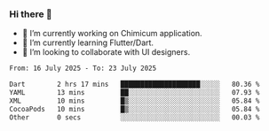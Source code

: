 ### Hi there 👋

<!--
**devcat37/devcat37** is a ✨ _special_ ✨ repository because its `README.md` (this file) appears on your GitHub profile.-->


- 🔭 I’m currently working on Chimicum application.
- 🌱 I’m currently learning Flutter/Dart.
- 👯 I’m looking to collaborate with UI designers.
<!-- - 🤔 I’m looking for help with ... -->

<!--START_SECTION:waka-->

```txt
From: 16 July 2025 - To: 23 July 2025

Dart        2 hrs 17 mins   ████████████████████░░░░░   80.36 %
YAML        13 mins         ██░░░░░░░░░░░░░░░░░░░░░░░   07.93 %
XML         10 mins         █▒░░░░░░░░░░░░░░░░░░░░░░░   05.84 %
CocoaPods   10 mins         █▒░░░░░░░░░░░░░░░░░░░░░░░   05.84 %
Other       0 secs          ░░░░░░░░░░░░░░░░░░░░░░░░░   00.03 %
```

<!--END_SECTION:waka-->
